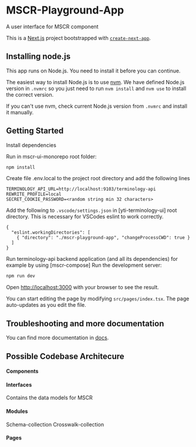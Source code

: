 # MSCR-Playground-App

A user interface for MSCR component

This is a [Next.js](https://nextjs.org/) project bootstrapped with
[`create-next-app`](https://github.com/vercel/next.js/tree/canary/packages/create-next-app).

## Installing node.js

This app runs on Node.js. You need to install it before you can continue.

The easiest way to install Node.js is to use
[nvm](https://github.com/nvm-sh/nvm). We have defined Node.js version in
`.nvmrc` so you just need to run `nvm install` and `nvm use` to install the
correct version.

If you can't use nvm, check current Node.js version from `.nvmrc` and install it
manually.

## Getting Started

Install dependencies

Run in mscr-ui-monorepo root folder:

```bash
npm install
```

Create file .env.local to the project root directory and add the following lines

```
TERMINOLOGY_API_URL=http://localhost:9103/terminology-api
REWRITE_PROFILE=local
SECRET_COOKIE_PASSWORD=<random string min 32 characters>
```

Add the following to `.vscode/settings.json` in [yti-terminology-ui] root directory.
This is necessary for VSCodes eslint to work correctly.

```
{
  "eslint.workingDirectories": [
    { "directory": "./mscr-playground-app", "changeProcessCWD": true }
  ]
}
```

Run terminology-api backend application (and all its dependencies) for example
by using [mscr-compose]
Run the development server:

```bash
npm run dev
```

Open [http://localhost:3000](http://localhost:3000) with your browser to see the
result.

You can start editing the page by modifying `src/pages/index.tsx`. The page
auto-updates as you edit the file.

## Troubleshooting and more documentation

You can find more documentation in [docs](../docs).

## Possible Codebase Architecure

#### Components

#### Interfaces

Contains the data models for MSCR

#### Modules

Schema-collection
Crosswalk-collection

#### Pages
